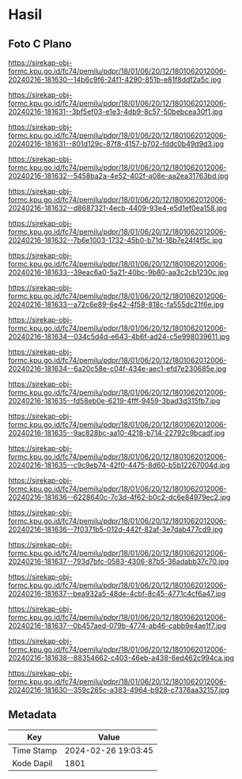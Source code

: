 # Hasil

## Foto C Plano

https://sirekap-obj-formc.kpu.go.id/fc74/pemilu/pdpr/18/01/06/20/12/1801062012006-20240216-181630--14b6c9f6-24f1-4290-851b-e81f8ddf2a5c.jpg

https://sirekap-obj-formc.kpu.go.id/fc74/pemilu/pdpr/18/01/06/20/12/1801062012006-20240216-181631--3bf5ef03-e1e3-4db9-8c57-50bebcea30f1.jpg

https://sirekap-obj-formc.kpu.go.id/fc74/pemilu/pdpr/18/01/06/20/12/1801062012006-20240216-181631--801d129c-87f8-4157-b702-fddc0b49d9d3.jpg

https://sirekap-obj-formc.kpu.go.id/fc74/pemilu/pdpr/18/01/06/20/12/1801062012006-20240216-181632--5458ba2a-4e52-402f-a08e-aa2ea31763bd.jpg

https://sirekap-obj-formc.kpu.go.id/fc74/pemilu/pdpr/18/01/06/20/12/1801062012006-20240216-181632--d8687321-4ecb-4409-93e4-e5d1ef0ea158.jpg

https://sirekap-obj-formc.kpu.go.id/fc74/pemilu/pdpr/18/01/06/20/12/1801062012006-20240216-181632--7b6e1003-1732-45b0-b71d-18b7e24f4f5c.jpg

https://sirekap-obj-formc.kpu.go.id/fc74/pemilu/pdpr/18/01/06/20/12/1801062012006-20240216-181633--39eac6a0-5a21-40bc-9b80-aa3c2cb1230c.jpg

https://sirekap-obj-formc.kpu.go.id/fc74/pemilu/pdpr/18/01/06/20/12/1801062012006-20240216-181633--a72c6e89-6e42-4f58-818c-fa555dc21f6e.jpg

https://sirekap-obj-formc.kpu.go.id/fc74/pemilu/pdpr/18/01/06/20/12/1801062012006-20240216-181634--034c5d4d-e643-4b6f-ad24-c5e998039611.jpg

https://sirekap-obj-formc.kpu.go.id/fc74/pemilu/pdpr/18/01/06/20/12/1801062012006-20240216-181634--6a20c58e-c04f-434e-aec1-efd7e230685e.jpg

https://sirekap-obj-formc.kpu.go.id/fc74/pemilu/pdpr/18/01/06/20/12/1801062012006-20240216-181635--fd58eb0e-6219-4fff-9459-3bad3d315fb7.jpg

https://sirekap-obj-formc.kpu.go.id/fc74/pemilu/pdpr/18/01/06/20/12/1801062012006-20240216-181635--9ac828bc-aa10-4218-b714-22792c9bcadf.jpg

https://sirekap-obj-formc.kpu.go.id/fc74/pemilu/pdpr/18/01/06/20/12/1801062012006-20240216-181635--c9c9eb74-42f0-4475-8d60-b5b12267004d.jpg

https://sirekap-obj-formc.kpu.go.id/fc74/pemilu/pdpr/18/01/06/20/12/1801062012006-20240216-181636--6228640c-7c3d-4f62-b0c2-dc6e84979ec2.jpg

https://sirekap-obj-formc.kpu.go.id/fc74/pemilu/pdpr/18/01/06/20/12/1801062012006-20240216-181636--7f0371b5-012d-442f-82af-3e7dab477cd9.jpg

https://sirekap-obj-formc.kpu.go.id/fc74/pemilu/pdpr/18/01/06/20/12/1801062012006-20240216-181637--793d7bfc-0583-4306-87b5-36adabb37c70.jpg

https://sirekap-obj-formc.kpu.go.id/fc74/pemilu/pdpr/18/01/06/20/12/1801062012006-20240216-181637--bea932a5-48de-4cbf-8c45-4771c4cf6a47.jpg

https://sirekap-obj-formc.kpu.go.id/fc74/pemilu/pdpr/18/01/06/20/12/1801062012006-20240216-181637--0b457aed-079b-4774-ab46-cabb9e4ae1f7.jpg

https://sirekap-obj-formc.kpu.go.id/fc74/pemilu/pdpr/18/01/06/20/12/1801062012006-20240216-181638--88354662-c403-46eb-a438-6ed462c994ca.jpg

https://sirekap-obj-formc.kpu.go.id/fc74/pemilu/pdpr/18/01/06/20/12/1801062012006-20240216-181630--359c265c-a383-4964-b928-c7376aa32157.jpg


## Metadata

| Key        | Value               |
| ---------- | ------------------- |
| Time Stamp | 2024-02-26 19:03:45 |
| Kode Dapil | 1801                |



